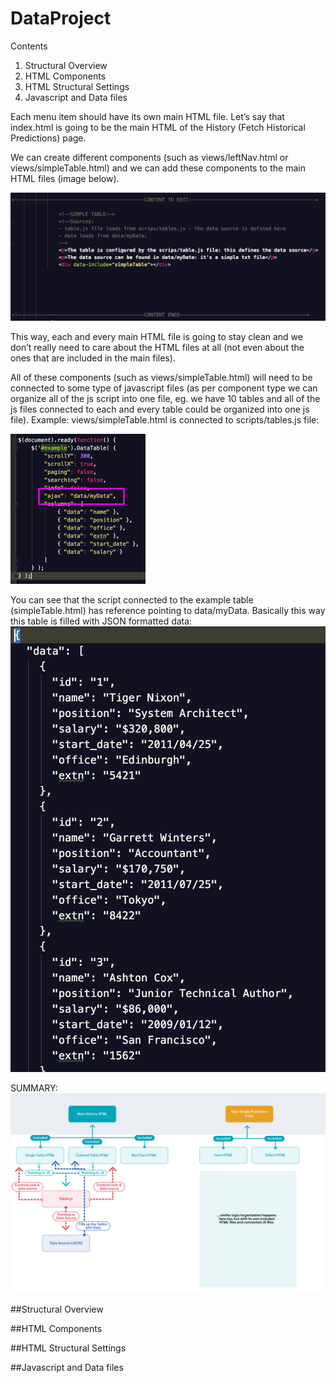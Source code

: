 # DataProject

Contents
1. Structural Overview
2. HTML Components
3. HTML Structural Settings
4. Javascript and Data files

Each menu item should have its own main HTML file. Let’s say that index.html is going to be the main HTML of the History (Fetch Historical Predictions) page.

We can create different components (such as views/leftNav.html or views/simpleTable.html) and we can add these components to the main HTML files (image below). 

![Image1](/img/image4.png)

This way, each and every main HTML file is going to stay clean and we don’t really need to care about the HTML files at all (not even about the ones that are included in the main files).

All of these components (such as views/simpleTable.html) will need to be connected to some type of javascript files (as per component type we can organize all of the js script into one file, eg. we have 10 tables and all of the js files connected to each and every table could be organized into one js file). 
Example: 
views/simpleTable.html is connected to scripts/tables.js file:

![Image1](/img/image3.png)

You can see that the script connected to the example table (simpleTable.html) has reference pointing to data/myData. Basically this way this table is filled with JSON formatted data:
![Image1](/img/image2.png)

SUMMARY:
![Image1](/img/image1.jpg)


##Structural Overview


##HTML Components


##HTML Structural Settings


##Javascript and Data files






